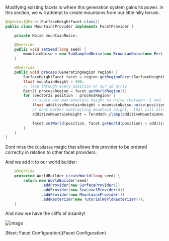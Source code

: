 Modifying existing facets is where this generation system gains its power.  In this section,  we will attempt to create mountains from our little hilly terrain.
```java
@Updates(@Facet(SurfaceHeightFacet.class))
public class MountainsProvider implements FacetProvider {

    private Noise mountainNoise;

    @Override
    public void setSeed(long seed) {
        mountainNoise = new SubSampledNoise(new BrownianNoise(new PerlinNoise(seed + 2), 8), new Vector2f(0.001f, 0.001f), 1);
    }

    @Override
    public void process(GeneratingRegion region) {
        SurfaceHeightFacet facet = region.getRegionFacet(SurfaceHeightFacet.class);
        float mountainHeight = 400;
        // loop through every position on our 2d array
        Rect2i processRegion = facet.getWorldRegion();
        for (Vector2i position : processRegion) {
            // scale our max mountain height to noise (between -1 and 1)
            float additiveMountainHeight = mountainNoise.noise(position.x, position.y) * mountainHeight;
            // dont bother subtracting mountain height,  that will allow unaffected regions
            additiveMountainHeight = TeraMath.clamp(additiveMountainHeight, 0, mountainHeight);

            facet.setWorld(position, facet.getWorld(position) + additiveMountainHeight);
        }
    }
}
```

Dont miss the ```@Updates``` magic that allows this provider to be ordered correctly in relation to other facet providers.

And we add it to our world builder:
```java
    @Override
    protected WorldBuilder createWorld(long seed) {
        return new WorldBuilder(seed)
                .addProvider(new SurfaceProvider())
                .addProvider(new SeaLevelProvider(0))
                .addProvider(new MountainsProvider())
                .addRasterizer(new TutorialWorldRasterizer());
    }
```

And now we have the cliffs of insanity!

![image](https://raw.githubusercontent.com/Terasology/TutorialWorldGeneration/master/images/Facet%20Modification.png)

[Next: Facet Configuration](Facet Configuration)